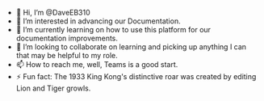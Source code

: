 - 👋 Hi, I’m @DaveEB310
- 👀 I’m interested in advancing our Documentation.
- 🌱 I’m currently learning on how to use this platform for our documentation improvements.
- 💞️ I’m looking to collaborate on learning and picking up anything I can that may be helpful to my role.
- 📫 How to reach me, well, Teams is a good start.
- ⚡ Fun fact: The 1933 King Kong's distinctive roar was created by editing Lion and Tiger growls.

<!---
DaveEB310/DaveEB310 is a ✨ special ✨ repository because its `README.md` (this file) appears on your GitHub profile.
You can click the Preview link to take a look at your changes.
--->
